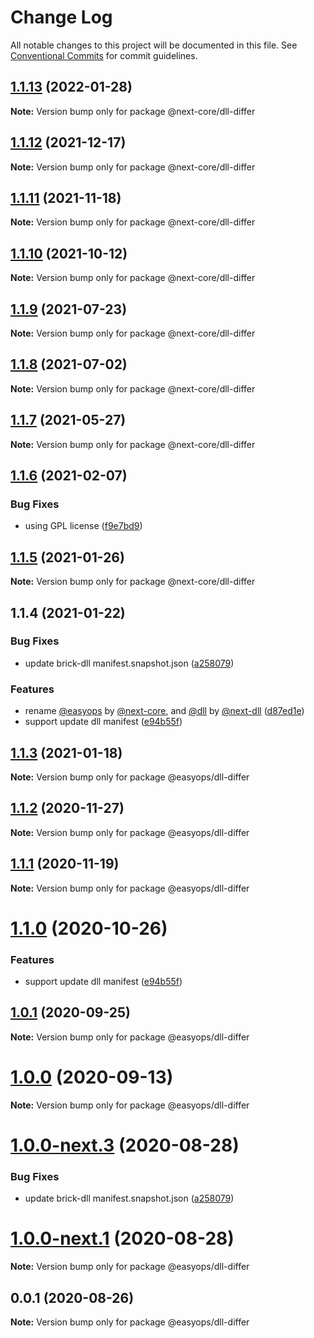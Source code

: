 # Change Log

All notable changes to this project will be documented in this file.
See [Conventional Commits](https://conventionalcommits.org) for commit guidelines.

## [1.1.13](https://github.com/easyops-cn/next-core/compare/@next-core/dll-differ@1.1.12...@next-core/dll-differ@1.1.13) (2022-01-28)

**Note:** Version bump only for package @next-core/dll-differ

## [1.1.12](https://github.com/easyops-cn/next-core/compare/@next-core/dll-differ@1.1.11...@next-core/dll-differ@1.1.12) (2021-12-17)

**Note:** Version bump only for package @next-core/dll-differ

## [1.1.11](https://github.com/easyops-cn/next-core/compare/@next-core/dll-differ@1.1.10...@next-core/dll-differ@1.1.11) (2021-11-18)

**Note:** Version bump only for package @next-core/dll-differ

## [1.1.10](https://github.com/easyops-cn/next-core/compare/@next-core/dll-differ@1.1.9...@next-core/dll-differ@1.1.10) (2021-10-12)

**Note:** Version bump only for package @next-core/dll-differ

## [1.1.9](https://github.com/easyops-cn/next-core/compare/@next-core/dll-differ@1.1.8...@next-core/dll-differ@1.1.9) (2021-07-23)

**Note:** Version bump only for package @next-core/dll-differ

## [1.1.8](https://github.com/easyops-cn/next-core/compare/@next-core/dll-differ@1.1.7...@next-core/dll-differ@1.1.8) (2021-07-02)

**Note:** Version bump only for package @next-core/dll-differ

## [1.1.7](https://github.com/easyops-cn/next-core/compare/@next-core/dll-differ@1.1.6...@next-core/dll-differ@1.1.7) (2021-05-27)

**Note:** Version bump only for package @next-core/dll-differ

## [1.1.6](https://github.com/easyops-cn/next-core/compare/@next-core/dll-differ@1.1.5...@next-core/dll-differ@1.1.6) (2021-02-07)

### Bug Fixes

- using GPL license ([f9e7bd9](https://github.com/easyops-cn/next-core/commit/f9e7bd9))

## [1.1.5](https://git.easyops.local/anyclouds/next-core/compare/@next-core/dll-differ@1.1.4...@next-core/dll-differ@1.1.5) (2021-01-26)

**Note:** Version bump only for package @next-core/dll-differ

## 1.1.4 (2021-01-22)

### Bug Fixes

- update brick-dll manifest.snapshot.json ([a258079](https://git.easyops.local/anyclouds/next-core/commits/a258079))

### Features

- rename [@easyops](https://git.easyops.local/easyops) by [@next-core](https://git.easyops.local/next-core), and [@dll](https://git.easyops.local/dll) by [@next-dll](https://git.easyops.local/next-dll) ([d87ed1e](https://git.easyops.local/anyclouds/next-core/commits/d87ed1e))
- support update dll manifest ([e94b55f](https://git.easyops.local/anyclouds/next-core/commits/e94b55f))

## [1.1.3](https://git.easyops.local/anyclouds/next-core/compare/@easyops/dll-differ@1.1.2...@easyops/dll-differ@1.1.3) (2021-01-18)

**Note:** Version bump only for package @easyops/dll-differ

## [1.1.2](https://git.easyops.local/anyclouds/next-core/compare/@easyops/dll-differ@1.1.1...@easyops/dll-differ@1.1.2) (2020-11-27)

**Note:** Version bump only for package @easyops/dll-differ

## [1.1.1](https://git.easyops.local/anyclouds/next-core/compare/@easyops/dll-differ@1.1.0...@easyops/dll-differ@1.1.1) (2020-11-19)

**Note:** Version bump only for package @easyops/dll-differ

# [1.1.0](https://git.easyops.local/anyclouds/next-core/compare/@easyops/dll-differ@1.0.1...@easyops/dll-differ@1.1.0) (2020-10-26)

### Features

- support update dll manifest ([e94b55f](https://git.easyops.local/anyclouds/next-core/commits/e94b55f))

## [1.0.1](https://git.easyops.local/anyclouds/next-core/compare/@easyops/dll-differ@1.0.0...@easyops/dll-differ@1.0.1) (2020-09-25)

**Note:** Version bump only for package @easyops/dll-differ

# [1.0.0](https://git.easyops.local/anyclouds/next-core/compare/@easyops/dll-differ@1.0.0-next.3...@easyops/dll-differ@1.0.0) (2020-09-13)

**Note:** Version bump only for package @easyops/dll-differ

# [1.0.0-next.3](https://git.easyops.local/anyclouds/next-core/compare/@easyops/dll-differ@1.0.0-next.1...@easyops/dll-differ@1.0.0-next.3) (2020-08-28)

### Bug Fixes

- update brick-dll manifest.snapshot.json ([a258079](https://git.easyops.local/anyclouds/next-core/commits/a258079))

# [1.0.0-next.1](https://git.easyops.local/anyclouds/next-core/compare/@easyops/dll-differ@0.0.1...@easyops/dll-differ@1.0.0-next.1) (2020-08-28)

**Note:** Version bump only for package @easyops/dll-differ

## 0.0.1 (2020-08-26)

**Note:** Version bump only for package @easyops/dll-differ
